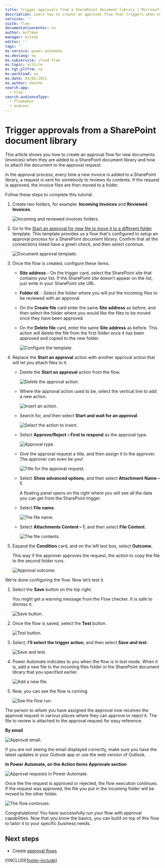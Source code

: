 ```yaml
---
title: Trigger approvals from a SharePoint document library | Microsoft Docs
description: Learn how to create an approval flow that triggers when new files are added to a SharePoint library.
services: ''
suite: flow
documentationcenter: na
author: msftman
manager: kvivek
editor: ''
tags: ''
ms.service: power-automate
ms.devlang: na
ms.subservice: cloud-flow
ms.topic: article
ms.tgt_pltfrm: na
ms.workload: na
ms.date: 03/01/2021
ms.author: deonhe
search.app: 
  - Flow
search.audienceType: 
  - flowmaker
  - enduser
---
```


# Trigger approvals from a SharePoint document library

This article shows you how to create an approval flow for new documents (invoices) when they are added to a SharePoint document library and how to attach the document to the approval request.  
  
In the approval process, every time a new invoice is added to a SharePoint library, a request is sent for somebody to reviews its contents. If the request is approved, the invoice files are then moved to a folder.

Follow these steps to complete this tutorial.

1. Create two folders, for example: **Incoming Invoices** and **Reviewed Invoices**.

   ![Incoming and reviewed invoices folders.](media/trigger-sharepoint-library/incoming.png)

1. Go to the [Start an approval for new file to move it to a different folder](https://us.flow.microsoft.com/galleries/public/templates/d0ffe4d14c9c418e8f8ad49c3a6afcf6/start-an-approval-for-new-file-to-move-it-to-a-different-folder/) template. This template provides us a flow that's configured to setup an approval process for a SharePoint document library. Confirm that all the connections listed have a green check, and then select continue.  
  
   ![Document approval template.](media/trigger-sharepoint-library/template.png)

1. Once the flow is created, configure these items.

   - **Site address** - On the trigger card, select the SharePoint site that contains your list. If the SharePoint site doesn’t appear on the list, just write in your SharePoint site URL. 
   
   - **Folder id:** - Select the folder where you will put the incoming files to be reviewed with an approval.

   - On the **Create file** card enter the same **Site address** as before, and then select the folder where you would like the files to be moved once they have been approved.

   - On the **Delete file** card, enter the same **Site address** as before. This action will delete the file from the first folder once it has been approved and copied to the new folder.

     ![Configure the template.](media/trigger-sharepoint-library/template2.png)

1. Replace the **Start an approval** action with another approval action that will let you attach files to it.

   - Delete the **Start an approval** action from the flow. 

        ![Delete the approval action.](media/trigger-sharepoint-library/delete-action.png)

   - Where the approval action used to be, select the vertical line to add a new action.

       ![Insert an action.](media/trigger-sharepoint-library/insert-action.png)

   - Search for, and then select **Start and wait for an approval**.

       ![Select the action to insert.](media/trigger-sharepoint-library/select-action.png)

   - Select **Approve/Reject – First to respond** as the approval type. 
      
       ![Approval type.](media/trigger-sharepoint-library/approval-type.png)

   - Give the approval request a title, and then assign it to the approver. The approver can even be you!

       ![Title for the approval request.](media/trigger-sharepoint-library/approval-title.png)

   - Select **Show advanced options**, and then select **Attachment Name – 1**. 
   
      A floating panel opens on the right where you will see all the data you can get from the SharePoint trigger. 
   
   - Select **File name**.
       
       ![The file name.](media/trigger-sharepoint-library/file-name.png)

   - Select **Attachments Content – 1**, and then select **File Content**.  
      
       ![The file contents.](media/trigger-sharepoint-library/file-content.png)

1. Expand the **Condition** card, and on the left text box, select **Outcome**. 

   This way if the approver approves the request, the action to copy the file to the second folder runs.  
  
   ![Approval outcome.](media/trigger-sharepoint-library/outcome.png)

We’re done configuring the flow. Now let’s test it. 

1. Select the **Save** button on the top right. 
   
   You might get a warning message from the Flow checker. It is safe to dismiss it.  
  
   ![Save button.](media/trigger-sharepoint-library/save.png)

1. Once the flow is saved, select the **Test** button.
  
   ![Test button.](media/trigger-sharepoint-library/test.png)

1. Select, **I’ll select the trigger action**, and then select **Save and test**.  

   ![Save and test.](media/trigger-sharepoint-library/save-test.png)

1. Power Automate indicates to you when the flow is in test mode. When it is, add a new file to the incoming files folder in the SharePoint document library that you specified earlier.  
  
   ![Add a new file.](media/trigger-sharepoint-library/new-file.png)

1. Now, you can see the flow is running.

   ![See the flow run.](media/trigger-sharepoint-library/run.png)

The person to whom you have assigned the approval now receives the approval request in various places where they can approve or reject it. The file to review is attached to the approval request for easy reference.

**By email**  
  
   ![Approval email.](media/trigger-sharepoint-library/email.png)

If you are not seeing the email displayed correctly, make sure you have the latest updates in your Outlook app or use the web version of Outlook.

**In Power Automate, on the Action items Approvals section**  
  
   ![Approval requests in Power Automate.](media/trigger-sharepoint-library/portal.png)

Once the the request is approved or rejected, the flow execution continues. If the request was approved, the file you put in the incoming folder will be moved to the other folder.

   ![The flow continues.](media/trigger-sharepoint-library/continue.png)

Congratulations! You have successfully run your flow with approval capabilities. Now that you know the basics, you can build on top of this flow to tailor it to your specific business needs.



## Next steps

- Create [approval flows](modern-approvals.md)






 


[!INCLUDE[footer-include](includes/footer-banner.md)]
